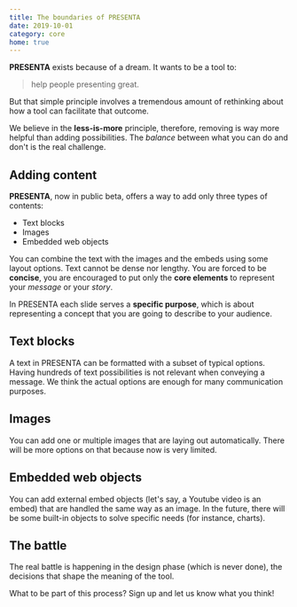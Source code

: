```yaml
---
title: The boundaries of PRESENTA
date: 2019-10-01
category: core
home: true
---
```


**PRESENTA** exists because of a dream. It wants to be a tool to:

> help people presenting great.

But that simple principle involves a tremendous amount of rethinking about how a tool can facilitate that outcome.

We believe in the **less-is-more** principle, therefore, removing is way more helpful than adding possibilities. The *balance* between what you can do and don't is the real challenge.

## Adding content

**PRESENTA**, now in public beta, offers a way to add only three types of contents:

- Text blocks
- Images
- Embedded web objects

You can combine the text with the images and the embeds using some layout options. Text cannot be dense nor lengthy. You are forced to be **concise**, you are encouraged to put only the **core elements** to represent your *message* or your *story*.

In PRESENTA each slide serves a **specific purpose**, which is about representing a concept that you are going to describe to your audience.

## Text blocks

A text in PRESENTA can be formatted with a subset of typical options. Having hundreds of text possibilities is not relevant when conveying a message. We think the actual options are enough for many communication purposes.

## Images

You can add one or multiple images that are laying out automatically. There will be more options on that because now is very limited.

## Embedded web objects

You can add external embed objects (let's say, a Youtube video is an embed) that are handled the same way as an image. In the future, there will be some built-in objects to solve specific needs (for instance, charts).

## The battle

The real battle is happening in the design phase (which is never done), the decisions that shape the meaning of the tool. 

What to be part of this process? Sign up and let us know what you think!

